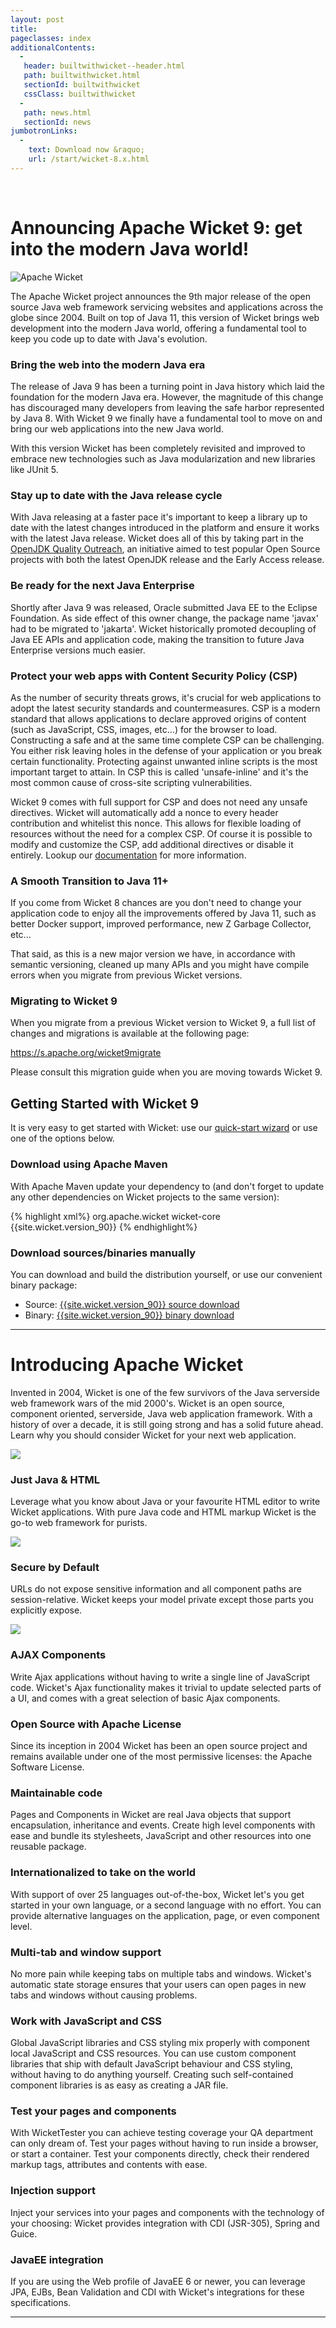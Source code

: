 ```yaml
---
layout: post
title: 
pageclasses: index
additionalContents:
  -
   header: builtwithwicket--header.html
   path: builtwithwicket.html
   sectionId: builtwithwicket
   cssClass: builtwithwicket
  -
   path: news.html
   sectionId: news
jumbotronLinks:
  -
    text: Download now &raquo;
    url: /start/wicket-8.x.html
---
```

<div class="l-full l-first preamble">
    <a class="acevent"></a>
    <br/>
    <h1 id="introduction" class="announce">Announcing Apache Wicket 9: get into the modern Java world!</h1>
    <div>
      <img src="{{ site.baseurl }}/img/wicket-9-sun.png" alt="Apache Wicket" class="responsive-logo">
    </div>
    <p>
      The Apache Wicket project announces the 9th major release of the open source Java web framework servicing websites and applications across the globe since 2004.     
      Built on top of Java 11, this version of Wicket brings web development into the modern Java world, offering a fundamental tool to keep you code up to date with Java's evolution.
    </p>
</div>
<div class="l-first">
  <div class="l-full">
    <h3>Bring the web into the modern Java era</h3>
    <p>
     The release of Java 9 has been a turning point in Java history which laid the foundation for the modern Java era. However, the magnitude of this change has discouraged many developers from leaving the safe harbor represented by Java 8. With Wicket 9 we finally have a fundamental tool to move on and bring our web applications into the new Java world.  
    </p>
    <p>
      With this version Wicket has been completely revisited and improved to embrace new technologies such as Java modularization and new libraries like JUnit 5.
    </p>
  </div>
</div>

<div class="l-first l-flex">
  <div class="l-half">
    <h3>Stay up to date with the Java release cycle</h3>
    <p>
      With Java releasing at a faster pace it's important to keep a library up to date with the latest changes introduced in the platform and ensure it works with the latest Java release. Wicket does all of this by taking part in the <a href="https://wiki.openjdk.java.net/display/quality/Quality+Outreach" target="_blank">OpenJDK Quality Outreach</a>, an initiative aimed to test popular Open Source projects with both the latest OpenJDK release and the Early Access release.
    </p>
  </div>
  <div class="l-half">
    <h3>Be ready for the next Java Enterprise</h3>
    <p>
     Shortly after Java 9 was released, Oracle submitted Java EE to the Eclipse Foundation. As side effect of this owner change, the package name 'javax' had to be migrated to 'jakarta'. Wicket historically promoted decoupling of Java EE APIs and application code, making the transition to future Java Enterprise versions much easier. 
    </p>
  </div>
</div>

<div class="l-first l-flex">
  <div class="l-full">
    <h3>Protect your web apps with Content Security Policy (CSP)</h3>
    <p>
     As the number of security threats grows, it's crucial for web applications to adopt the latest security standards and countermeasures. CSP is a modern standard that allows applications to declare approved origins of content (such as JavaScript, CSS, images, etc...) for the browser to load. Constructing a safe and at the same time complete CSP can be challenging. 
     You either risk leaving holes in the defense of your application or you break certain functionality. Protecting against unwanted inline scripts is the most important target to attain. In CSP this is called 'unsafe-inline' and it's the most common cause of cross-site scripting vulnerabilities.
    </p>
    <p>
     Wicket 9 comes with full support for CSP and does not need any unsafe directives. Wicket will automatically add a nonce to every header contribution and whitelist this nonce. This allows for flexible loading of resources without the need for a complex CSP. Of course it is possible to modify and customize the CSP, add additional directives or disable it entirely. Lookup our <a href="http://wicket.apache.org/learn/#guide" target="_blank">documentation</a> for more information.     
    </p>
  </div>
</div>


<div class="l-first l-flex">
  <div class="l-half">
    <h3>A Smooth Transition to Java 11+</h3>
    <p>
      If you come from Wicket 8 chances are you don't need to change your application code to enjoy all the improvements offered by Java 11, such as better Docker support, improved performance, new Z Garbage Collector, etc...
    </p>
    <p>
      That said, as this is a new major version we have, in accordance with semantic versioning, cleaned up many APIs and you might have compile errors when you migrate from previous Wicket versions.
    </p>
  </div>
  <div class="l-half">
    <h3>Migrating to Wicket 9</h3>
    <p>
      When you migrate from a previous Wicket version to Wicket 9, a full list of changes and migrations is available at the following page:
    </p>
    <p>
      <a href="https://s.apache.org/wicket9migrate">https://s.apache.org/wicket9migrate</a>
    </p>
    <p>
      Please consult this migration guide when you are moving towards Wicket 9.
    </p>
  </div>
</div>
<div class="l-first l-flex">
  <div class="l-full">
    <h2>Getting Started with Wicket 9</h2>
    <p>
      It is very easy to get started with Wicket: use our <a href="/start/quickstart.html">quick-start wizard</a> or 
      use one of the options below.
    </p>
  </div>
  <div class="l-half">
    <h3>Download using Apache Maven</h3>
    <p>
      With Apache Maven update your dependency to (and don't forget to
      update any other dependencies on Wicket projects to the same version):
    </p>
{% highlight xml%}
<dependency>
    <groupId>org.apache.wicket</groupId>
    <artifactId>wicket-core</artifactId>
    <version>{{site.wicket.version_90}}</version>
</dependency>
{% endhighlight%}
  </div>
  <div class="l-half">
    <h3>Download sources/binaries manually</h3>
    <p>
      You can download and build the distribution yourself, or use our
      convenient binary package:
    </p>
    <ul>
      <li>Source: <a href="http://www.apache.org/dyn/closer.cgi/wicket/{{site.wicket.version_90}}">{{site.wicket.version_90}} source download</a></li>
      <li>Binary: <a href="http://www.apache.org/dyn/closer.cgi/wicket/{{site.wicket.version_90}}/binaries">{{site.wicket.version_90}} binary download</a></li>
    </ul>
  </div>
</div>

<hr>

<div class="l-full l-first preamble">
    <h1 id="introduction">Introducing Apache&nbsp;Wicket</h1>
    <p>Invented in 2004, Wicket is one of the few survivors of the Java
    serverside web framework wars of the mid 2000's. Wicket is an open
    source, component oriented, serverside, Java web application framework.
    With a history of over a decade, it is still going strong and has a
    solid future ahead. Learn why you should consider Wicket for your next
    web application.</p>
</div>

<div class="l-first l-flex">
    <div class="l-one-third">
        <img src="{{site.baseurl}}/img/java-wicket-html5.png" class="l-full">
        <h3>Just Java &amp; HTML</h3>
        <p>Leverage what you know about Java or your favourite HTML 
        editor to write Wicket applications. With pure Java code and HTML 
        markup Wicket is the go-to web framework for purists.</p>
    </div>
    <div class="l-one-third">
        <img src="{{site.baseurl}}/img/wicket-safe.png" class="l-full">
        <h3>Secure by Default</h3>
        <p>URLs do not expose sensitive information and all component paths are
        session-relative. Wicket keeps your model private except those parts
        you explicitly expose.</p>
    </div>
    <div class="l-one-third">
        <img src="{{site.baseurl}}/img/wicket-components.png" class="l-full">
        <h3>AJAX Components</h3>
        <p>Write Ajax applications without having to write a single line 
        of JavaScript code. Wicket's Ajax functionality makes it trivial 
        to update selected parts of a UI, and comes with a great selection 
        of basic Ajax components.</p>
    </div>
</div>
<div class="l-first l-flex">
    <div class="l-one-third">
        <h3>Open Source with Apache License</h3>
        <p>Since its inception in 2004 Wicket has been an open source
        project and remains available under one of the most permissive
        licenses: the Apache Software License.</p>
    </div>
    <div class="l-one-third">
        <h3>Maintainable code</h3>
        <p>Pages and Components in Wicket are real Java objects that support
        encapsulation, inheritance and events. Create high level components
        with ease and bundle its stylesheets, JavaScript and other resources
        into one reusable package.</p>
    </div>
    <div class="l-one-third">
        <h3>Internationalized to take on the world</h3>
        <p>With support of over 25 languages out-of-the-box, Wicket let's 
        you get started in your own language, or a second language with no 
        effort. You can provide alternative languages on the application, 
        page, or even component level.</p>
    </div>
</div>
<div class="l-first l-flex">
    <div class="l-one-third">
        <h3>Multi-tab and window support</h3>
        <p>No more pain while keeping tabs on multiple tabs and windows. 
        Wicket's automatic state storage ensures that your users can open 
        pages in new tabs and windows without causing problems.</p>
    </div>
    <div class="l-two-third">
        <h3>Work with JavaScript and CSS</h3>
        <p>Global JavaScript libraries and CSS styling mix properly with 
        component local JavaScript and CSS resources. You can use custom 
        component libraries that ship with default JavaScript behaviour and 
        CSS styling, without having to do anything yourself. Creating such 
        self-contained component libraries is as easy as creating a JAR 
        file.</p>
    </div>
</div>
<div class="l-first l-flex">
    <div class="l-one-third">
        <h3>Test your pages and components</h3>
        <p>With WicketTester you can achieve testing coverage your QA 
        department can only dream of. Test your pages without having to run 
        inside a browser, or start a container. Test your components directly, 
        check their rendered markup tags, attributes and contents with ease.</p>
    </div>
    <div class="l-one-third">
        <h3>Injection support</h3>
        <p>Inject your services into your pages and components with the 
        technology of your choosing: Wicket provides integration with CDI 
        (JSR-305), Spring and Guice.</p>
    </div>
    <div class="l-one-third">
        <h3>JavaEE integration</h3>
        <p>If you are using the Web profile of JavaEE 6 or newer, you can 
        leverage JPA, EJBs, Bean Validation and CDI with Wicket's integrations 
        for these specifications.</p>
    </div>
</div>
<div class="l-first">
</div>
<hr/>
